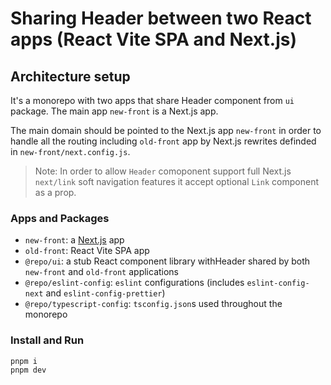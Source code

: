 # Sharing Header between two React apps (React Vite SPA and Next.js)

## Architecture setup

It's a monorepo with two apps that share Header component from `ui` package. The main app `new-front` is a Next.js app.

The main domain should be pointed to the Next.js app `new-front` in order to handle all the routing including `old-front` app by Next.js rewrites definded in `new-front/next.config.js`.

> Note: In order to allow `Header` comoponent support full Next.js `next/link` soft navigation features it accept optional `Link` component as a prop.

### Apps and Packages

- `new-front`: a [Next.js](https://nextjs.org/) app
- `old-front`: React Vite SPA app
- `@repo/ui`: a stub React component library withHeader shared by both `new-front` and `old-front` applications
- `@repo/eslint-config`: `eslint` configurations (includes `eslint-config-next` and `eslint-config-prettier`)
- `@repo/typescript-config`: `tsconfig.json`s used throughout the monorepo

### Install and Run

```
pnpm i
pnpm dev
```
